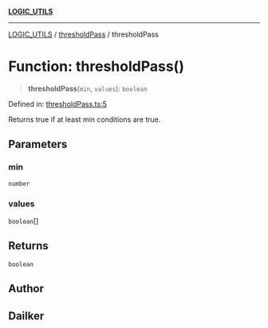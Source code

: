 [**LOGIC_UTILS**](../../README.md)

***

[LOGIC_UTILS](../../README.md) / [thresholdPass](../README.md) / thresholdPass

# Function: thresholdPass()

> **thresholdPass**(`min`, `values`): `boolean`

Defined in: [thresholdPass.ts:5](https://github.com/dailker/everyutil/blob/db1e809d4c097dd2ba5f952e07c115f09a518c6c/src/logic/thresholdPass.ts#L5)

Returns true if at least min conditions are true.

## Parameters

### min

`number`

### values

`boolean`[]

## Returns

`boolean`

## Author

## Dailker
